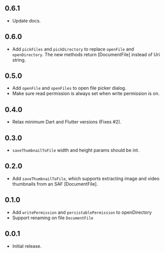 ## 0.6.1

- Update docs.

## 0.6.0

- Add `pickFiles` and `pickDirectory` to replace `openFile` and `openDirectory`. The new methods return [DocumentFile] instead of Uri string.

## 0.5.0

- Add `openFile` and `openFiles` to open file picker dialog.
- Make sure read permission is always set when write permission is on.

## 0.4.0

- Relax minimum Dart and Flutter versions (Fixes #2).

## 0.3.0

- `saveThumbnailToFile` width and height params should be int.

## 0.2.0

- Add `saveThumbnailToFile`, which supports extracting image and video thumbnails from an SAF [DocumentFile].

## 0.1.0

- Add `writePermission` and `persistablePermission` to openDirectory
- Support renaming on file `DocumentFile`

## 0.0.1

- Initial release.
